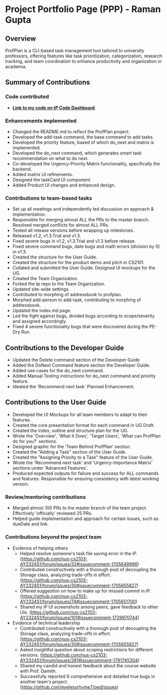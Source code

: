 # Project Portfolio Page (PPP) - Raman Gupta

## Overview
ProfPlan is a CLI-based task management tool tailored to university professors, offering features like task prioritization, categorization, research tracking, and team coordination to enhance productivity and organization in academia.

## Summary of Contributions
### Code contributed
- **[Link to my code on tP Code Dashboard](https://nus-cs2103-ay2324s1.github.io/tp-dashboard/?search=eyelessrhyme7&breakdown=true)**.

### Enhancements implemented
- Changed the README.md to reflect the ProfPlan project.
- Developed the add-task command, the base command to add tasks.
- Developed the priority feature, based of which do_next and matrix is implemented.
- Developed the do_next command, which generates smart task recommendation on what to do next.
- Co-developed the Urgency-Priority Matrix functionality, specifically the backend.
- Added matrix UI refinements.
- Designed the taskCard UI component.
- Added Product UI changes and enhanced design.

### Contributions to team-based tasks
- Set up all meetings and independently led discussion on approach & implementation.
- Responsible for merging almost ALL the PRs to the master branch. Resolved merged conflicts for almost ALL PRs.
- Tested all release versions before wrapping up milestones.
- Released v1.2, v1.3.Trial and v1.3.
- Fixed severe bugs in v1.2, v1.3.Trial and v1.3 before release.
- Fixed severe command bugs, date bugs and math errors (division by 0) in v1.3.
- Created the structure for the User Guide.
- Created the structure for the product demo and pitch in CS2101.
- Collated and submitted the User Guide. Designed UI mockups for the UG.
- Created the Team Organization.
- Forked the tp repo to the Team Organization.
- Updated site-wide settings.
- Contributed to morphing of addressbook to profplan.
- Morphed add-person to add-task, contributing to morphing of addressbook.
- Updated the index.md page.
- Led the fight against bugs, divided bugs according to scope/severity and assigned accordingly.
- Fixed 4 severe functionality bugs that were discovered during the PE-Dry Run.

## Contributions to the Developer Guide
- Updated the Delete command section of the Developer Guide
- Added the DoNext Command feature section the Developer Guide.
- Added use cases for the do_next command.
- Added Manual Testing instructions for do_next command and priority feature.
- Ideated the 'Recommend next task' Planned Enhancement.


## Contributions to the User Guide
- Developed the UI Mockups for all team members to adapt to their features.
- Created the core presentation format for each command in UG Draft.
- Created the index, outline and structure plan for the UG.
- Wrote the 'Overview', 'What It Does', 'Target Users', 'What can ProfPlan do for you?' sections.
- Designed graphic for the 'Team Behind ProfPlan' section.
- Created the "Adding a Task" section of the User Guide.
- Created the "Assigning Priority to a Task" feature of the User Guide.
- Wrote the 'Recommend next task' and 'Urgency-Importance Matrix' sections under 'Advanced Features'.
- Produced expected outputs for failure and success for ALL commands and features. Responsible for ensuring consistency with latest working version.

### Review/mentoring contributions
- Merged almost 100 PRs to the master branch of the team project. Effectively 'officially' reviewed 25 PRs.
- Helped guide implementation and approach for certain issues, such as dueDate and link.

### Contributions beyond the project team
- Evidence of helping others
    - Helped resolve someone's task file saving error in the iP. (https://github.com/nus-cs2103-AY2324S1/forum/issues/32#issuecomment-1705649996)
    - Contributed constructively with a thorough post of decoupling the Storage class, analyzing trade-offs in effort. (https://github.com/nus-cs2103-AY2324S1/forum/issues/30#issuecomment-1705655827)
    - Offered suggestion on how to make up for missed commit in iP. (https://github.com/nus-cs2103-AY2324S1/forum/issues/74#issuecomment-1705651700)
    - Shared my iP UI screenshots among peers, gave feedback to other UIs. (https://github.com/nus-cs2103-AY2324S1/forum/issues/101#issuecomment-1729970744)
- Evidence of technical leadership
    - Contributed constructively with a thorough post of decoupling the Storage class, analyzing trade-offs in effort. (https://github.com/nus-cs2103-AY2324S1/forum/issues/30#issuecomment-1705655827)
    - Asked insightful question about scoping restrictions for different versions. (https://github.com/nus-cs2103-AY2324S1/forum/issues/281#issuecomment-1791745304)
    - Shared my candid and honest feedback about the course website with Prof. Damith.
    - Successfully reported 6 comprehensive and detailed true bugs in another team's project. (https://github.com/eyelessrhyme7/ped/issues)
